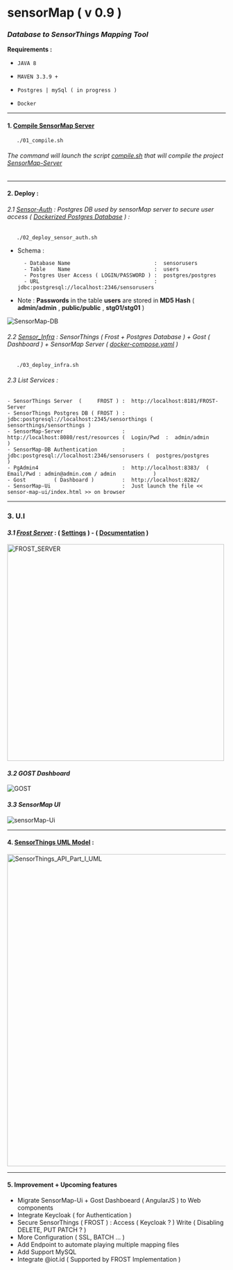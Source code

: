 # sensorMap ( v 0.9 )
### *Database to SensorThings Mapping Tool*

**Requirements :**

-    `JAVA 8`  

-    ` MAVEN 3.3.9 + `
   
-    `Postgres | mySql ( in progress ) `

-    `Docker`

---

#### 1. [Compile SensorMap Server](https://github.com/ecoinfo-ore/sensor-map/blob/master/01_compile.sh)  

```
   ./01_compile.sh
```
###### *The command will launch the script [compile.sh](https://github.com/ecoinfo-ore/sensor-map/blob/master/sensor-map-server/compile.sh) that will compile the project [SensorMap-Server](https://github.com/ecoinfo-ore/sensor-map/tree/master/sensor-map-server/sensor-map)*
-------

#### 2. Deploy :

###### 2.1 [Sensor-Auth](https://github.com/ecoinfo-ore/sensor-map/blob/master/02_deploy_sensor_auth.sh) : Postgres DB used by sensorMap server to secure user access ( [Dockerized Postgres Database](https://hub.docker.com/repository/docker/rac021/sensor-auth) ) :

```
   ./02_deploy_sensor_auth.sh
```

 - Schema :
 
         - Database Name                           :  sensorusers
         - Table    Name                           :  users
         - Postgres User Access ( LOGIN/PASSWORD ) :  postgres/postgres 
         - URL                                     :  jdbc:postgresql://localhost:2346/sensorusers
 
 - Note : **Passwords** in the table **users** are stored in **MD5 Hash** ( **admin/admin** , **public/public** , **stg01/stg01** )

 ![SensorMap-DB](https://user-images.githubusercontent.com/37690220/78401513-32ee3580-75f9-11ea-8c52-b5211d24d4a8.png)
    
    
###### 2.2 [Sensor_Infra](https://github.com/ecoinfo-ore/sensor-map/blob/master/03_deploy_infra.sh) : SensorThings ( Frost + Postgres Database ) + Gost ( Dashboard ) + SensorMap Server  ( [docker-compose.yaml](https://github.com/ecoinfo-ore/sensor-map/blob/master/sensorThings-impl/FROST/docker-compose.yaml) )

```  
   ./03_deploy_infra.sh
```

###### 2.3 List Services :
 
    - SensorThings Server  (     FROST ) :  http://localhost:8181/FROST-Server 
    - SensorThings Postgres DB ( FROST ) :  jdbc:postgresql://localhost:2345/sensorthings ( sensorthings/sensorthings )
    - SensorMap-Server                   :  http://localhost:8080/rest/resources (  Login/Pwd  :  admin/admin         )
    - SensorMap-DB Authentication        :  jdbc:postgresql://localhost:2346/sensorusers (  postgres/postgres         )
    - PgAdmin4                           :  http://localhost:8383/  (  Email/Pwd : admin@admin.com / admin            )
    - Gost         ( Dashboard )         :  http://localhost:8282/
    - SensorMap-Ui                       :  Just launch the file << sensor-map-ui/index.html >> on browser 
    
-------

### **3. U.I**

#### *3.1 [Frost Server](https://github.com/FraunhoferIOSB/FROST-Server)* : ( [Settings](https://github.com/FraunhoferIOSB/FROST-Server/blob/master/docs/settings.md) ) - ( [Documentation](https://github.com/FraunhoferIOSB/FROST-Server/tree/master/docs) )

<img width="500" alt="FROST_SERVER" src="https://user-images.githubusercontent.com/37690220/78457856-9cc81700-76ad-11ea-8af8-475b8227c4a9.jpg">

#### *3.2 GOST Dashboard*

![GOST](https://user-images.githubusercontent.com/37690220/78457327-b0717e80-76a9-11ea-863c-495550e9818e.jpg)

#### *3.3 SensorMap UI*

![sensorMap-Ui](https://user-images.githubusercontent.com/37690220/78455300-caa55f80-769d-11ea-81cf-f655738bfa2f.jpg)

-------

#### 4. [SensorThings UML Model](https://developers.sensorup.com/docs/#introduction) :

<img width="720" alt="SensorThings_API_Part_I_UML" src="https://user-images.githubusercontent.com/37690220/78402076-464dd080-75fa-11ea-857e-a8f4b8462349.png">

-------

#### 5. Improvement + Upcoming features

   - Migrate SensorMap-Ui + Gost Dashboeard    ( AngularJS ) to Web components 
   - Integrate Keycloak   ( for Authentication )
   - Secure SensorThings  ( FROST ) : Access   ( Keycloak ? ) Write ( Disabling DELETE, PUT PATCH ? )
   - More Configuration   ( SSL, BATCH ... )
   - Add Endpoint to automate playing multiple mapping files
   - Add Support MySQL 
   - Integrate @iot.id ( Supported by FROST Implementation )
    
    
